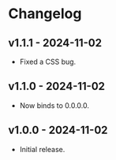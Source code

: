 # Changelog

## v1.1.1 - 2024-11-02

- Fixed a CSS bug.

## v1.1.0 - 2024-11-02

- Now binds to 0.0.0.0.

## v1.0.0 - 2024-11-02

- Initial release.
